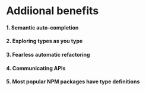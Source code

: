 # Addiional benefits

#### 1. Semantic auto-completion

#### 2. Exploring types as you type

#### 3. Fearless automatic refactoring

#### 4. Communicating APIs

#### 5. Most popular NPM packages have type definitions
